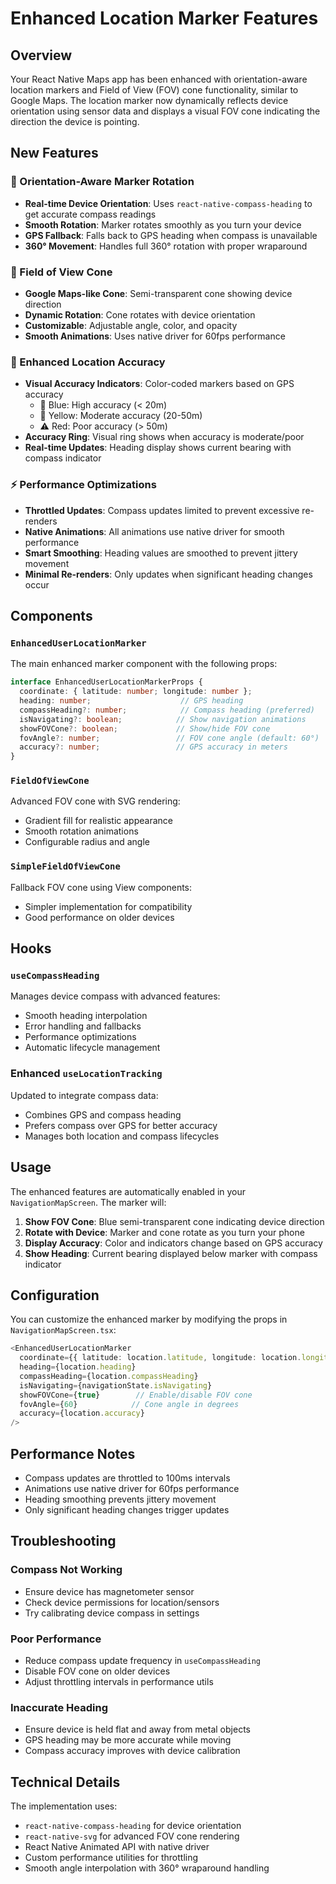 # Enhanced Location Marker Features

## Overview

Your React Native Maps app has been enhanced with orientation-aware location markers and Field of View (FOV) cone functionality, similar to Google Maps. The location marker now dynamically reflects device orientation using sensor data and displays a visual FOV cone indicating the direction the device is pointing.

## New Features

### 🧭 Orientation-Aware Marker Rotation

- **Real-time Device Orientation**: Uses `react-native-compass-heading` to get accurate compass readings
- **Smooth Rotation**: Marker rotates smoothly as you turn your device
- **GPS Fallback**: Falls back to GPS heading when compass is unavailable
- **360° Movement**: Handles full 360° rotation with proper wraparound

### 🔦 Field of View Cone

- **Google Maps-like Cone**: Semi-transparent cone showing device direction
- **Dynamic Rotation**: Cone rotates with device orientation
- **Customizable**: Adjustable angle, color, and opacity
- **Smooth Animations**: Uses native driver for 60fps performance

### 📍 Enhanced Location Accuracy

- **Visual Accuracy Indicators**: Color-coded markers based on GPS accuracy
  - 🎯 Blue: High accuracy (< 20m)
  - 📍 Yellow: Moderate accuracy (20-50m)  
  - ⚠️ Red: Poor accuracy (> 50m)
- **Accuracy Ring**: Visual ring shows when accuracy is moderate/poor
- **Real-time Updates**: Heading display shows current bearing with compass indicator

### ⚡ Performance Optimizations

- **Throttled Updates**: Compass updates limited to prevent excessive re-renders
- **Native Animations**: All animations use native driver for smooth performance
- **Smart Smoothing**: Heading values are smoothed to prevent jittery movement
- **Minimal Re-renders**: Only updates when significant heading changes occur

## Components

### `EnhancedUserLocationMarker`

The main enhanced marker component with the following props:

```typescript
interface EnhancedUserLocationMarkerProps {
  coordinate: { latitude: number; longitude: number };
  heading: number;                    // GPS heading
  compassHeading?: number;            // Compass heading (preferred)
  isNavigating?: boolean;            // Show navigation animations
  showFOVCone?: boolean;             // Show/hide FOV cone
  fovAngle?: number;                 // FOV cone angle (default: 60°)
  accuracy?: number;                 // GPS accuracy in meters
}
```

### `FieldOfViewCone`

Advanced FOV cone with SVG rendering:
- Gradient fill for realistic appearance
- Smooth rotation animations
- Configurable radius and angle

### `SimpleFieldOfViewCone`

Fallback FOV cone using View components:
- Simpler implementation for compatibility
- Good performance on older devices

## Hooks

### `useCompassHeading`

Manages device compass with advanced features:
- Smooth heading interpolation
- Error handling and fallbacks
- Performance optimizations
- Automatic lifecycle management

### Enhanced `useLocationTracking`

Updated to integrate compass data:
- Combines GPS and compass heading
- Prefers compass over GPS for better accuracy
- Manages both location and compass lifecycles

## Usage

The enhanced features are automatically enabled in your `NavigationMapScreen`. The marker will:

1. **Show FOV Cone**: Blue semi-transparent cone indicating device direction
2. **Rotate with Device**: Marker and cone rotate as you turn your phone
3. **Display Accuracy**: Color and indicators change based on GPS accuracy
4. **Show Heading**: Current bearing displayed below marker with compass indicator

## Configuration

You can customize the enhanced marker by modifying the props in `NavigationMapScreen.tsx`:

```typescript
<EnhancedUserLocationMarker
  coordinate={{ latitude: location.latitude, longitude: location.longitude }}
  heading={location.heading}
  compassHeading={location.compassHeading}
  isNavigating={navigationState.isNavigating}
  showFOVCone={true}        // Enable/disable FOV cone
  fovAngle={60}            // Cone angle in degrees
  accuracy={location.accuracy}
/>
```

## Performance Notes

- Compass updates are throttled to 100ms intervals
- Animations use native driver for 60fps performance
- Heading smoothing prevents jittery movement
- Only significant heading changes trigger updates

## Troubleshooting

### Compass Not Working
- Ensure device has magnetometer sensor
- Check device permissions for location/sensors
- Try calibrating device compass in settings

### Poor Performance
- Reduce compass update frequency in `useCompassHeading`
- Disable FOV cone on older devices
- Adjust throttling intervals in performance utils

### Inaccurate Heading
- Ensure device is held flat and away from metal objects
- GPS heading may be more accurate while moving
- Compass accuracy improves with device calibration

## Technical Details

The implementation uses:
- `react-native-compass-heading` for device orientation
- `react-native-svg` for advanced FOV cone rendering
- React Native Animated API with native driver
- Custom performance utilities for throttling
- Smooth angle interpolation with 360° wraparound handling